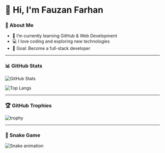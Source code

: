 # 👋 Hi, I'm Fauzan Farhan  

### 🚀 About Me
- 🌱 I’m currently learning GitHub & Web Development
- 💻 I love coding and exploring new technologies
- 🎯 Goal: Become a full-stack developer

---

### 📊 GitHub Stats
![GitHub Stats](https://github-readme-stats.vercel.app/api?username=fauzanfarhan&show_icons=true&theme=tokyonight)

![Top Langs](https://github-readme-stats.vercel.app/api/top-langs/?username=fauzanfarhan&layout=compact&theme=tokyonight)

---

### 🏆 GitHub Trophies
![trophy](https://github-profile-trophy.vercel.app/?username=fauzanfarhan&theme=darkhub)

---

### 🐍 Snake Game
![Snake animation](https://github.com/fauzanfarhan/fauzanfarhan/blob/output/snake.svg)
